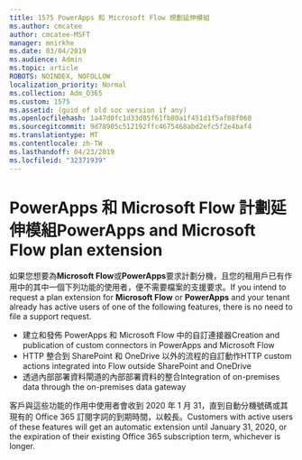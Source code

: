 ```yaml
---
title: 1575 PowerApps 和 Microsoft Flow 規劃延伸模組
ms.author: cmcatee
author: cmcatee-MSFT
manager: mnirkhe
ms.date: 03/04/2019
ms.audience: Admin
ms.topic: article
ROBOTS: NOINDEX, NOFOLLOW
localization_priority: Normal
ms.collection: Adm_O365
ms.custom: 1575
ms.assetid: (guid of old soc version if any)
ms.openlocfilehash: 1a47d0fc1d33d85f61fb80a1f451d1f5af08f060
ms.sourcegitcommit: 9d78905c512192ffc4675468abd2efc5f2e4baf4
ms.translationtype: MT
ms.contentlocale: zh-TW
ms.lasthandoff: 04/23/2019
ms.locfileid: "32371939"
---
```

# <a name="powerapps-and-microsoft-flow-plan-extension"></a><span data-ttu-id="43919-102">PowerApps 和 Microsoft Flow 計劃延伸模組</span><span class="sxs-lookup"><span data-stu-id="43919-102">PowerApps and Microsoft Flow plan extension</span></span>

<span data-ttu-id="43919-103">如果您想要為**Microsoft Flow**或**PowerApps**要求計劃分機，且您的租用戶已有作用中的其中一個下列功能的使用者，便不需要檔案的支援要求。</span><span class="sxs-lookup"><span data-stu-id="43919-103">If you intend to request a plan extension for **Microsoft Flow** or **PowerApps** and your tenant already has active users of one of the following features, there is no need to file a support request.</span></span>

- <span data-ttu-id="43919-104">建立和發佈 PowerApps 和 Microsoft Flow 中的自訂連接器</span><span class="sxs-lookup"><span data-stu-id="43919-104">Creation and publication of custom connectors in PowerApps and Microsoft Flow</span></span>
- <span data-ttu-id="43919-105">HTTP 整合到 SharePoint 和 OneDrive 以外的流程的自訂動作</span><span class="sxs-lookup"><span data-stu-id="43919-105">HTTP custom actions integrated into Flow outside SharePoint and OneDrive</span></span>
- <span data-ttu-id="43919-106">透過內部部署資料閘道的內部部署資料的整合</span><span class="sxs-lookup"><span data-stu-id="43919-106">Integration of on-premises data through the on-premises  data gateway</span></span>

<span data-ttu-id="43919-107">客戶與這些功能的作用中使用者會收到 2020 年 1 月 31，直到自動分機號碼或其現有的 Office 365 訂閱字詞的到期時間，以較長。</span><span class="sxs-lookup"><span data-stu-id="43919-107">Customers with active users of these features will get an automatic extension until January 31, 2020, or the expiration of their existing Office 365 subscription term, whichever is longer.</span></span>